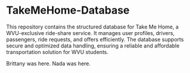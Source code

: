 # TakeMeHome-Database
This repository contains the structured database for Take Me Home, a WVU-exclusive ride-share service. It manages user profiles, drivers, passengers, ride requests, and offers efficiently. The database supports secure and optimized data handling, ensuring a reliable and affordable transportation solution for WVU students.

Brittany was here.
Nada was here.